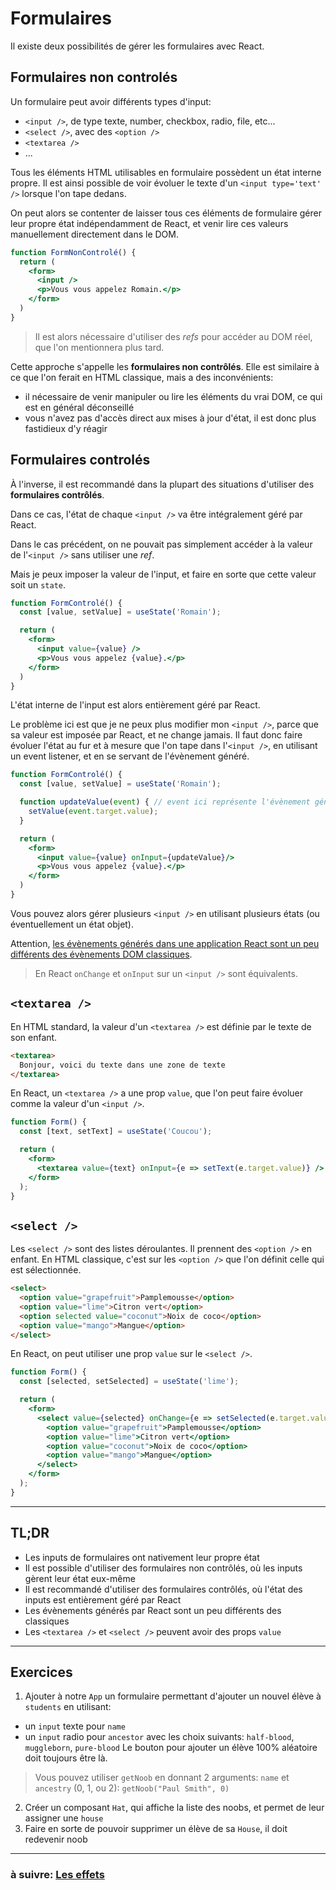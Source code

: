 # Formulaires

Il existe deux possibilités de gérer les formulaires avec React.

## Formulaires non controlés

Un formulaire peut avoir différents types d'input:
- `<input />`, de type texte, number, checkbox, radio, file, etc...
- `<select />`, avec des `<option />`
- `<textarea />`
- ...

Tous les éléments HTML utilisables en formulaire possèdent un état interne propre.
Il est ainsi possible de voir évoluer le texte d'un `<input type='text' />` lorsque l'on tape dedans.

On peut alors se contenter de laisser tous ces éléments de formulaire gérer leur propre état indépendamment de React, et venir lire ces valeurs manuellement directement dans le DOM.

```jsx
function FormNonControlé() {
  return (
    <form>
      <input />
      <p>Vous vous appelez Romain.</p>
    </form>
  )
}
```

> Il est alors nécessaire d'utiliser des *refs* pour accéder au DOM réel, que l'on mentionnera plus tard.

Cette approche s'appelle les **formulaires non contrôlés**. Elle est similaire à ce que l'on ferait en HTML classique, mais a des inconvénients:
- il nécessaire de venir manipuler ou lire les éléments du vrai DOM, ce qui est en général déconseillé
- vous n'avez pas d'accès direct aux mises à jour d'état, il est donc plus fastidieux d'y réagir

## Formulaires controlés

À l'inverse, il est recommandé dans la plupart des situations d'utiliser des **formulaires contrôlés**.

Dans ce cas, l'état de chaque `<input />` va être intégralement géré par React.

Dans le cas précédent, on ne pouvait pas simplement accéder à la valeur de l'`<input />` sans utiliser une *ref*.

Mais je peux imposer la valeur de l'input, et faire en sorte que cette valeur soit un `state`.

```jsx
function FormControlé() {
  const [value, setValue] = useState('Romain');

  return (
    <form>
      <input value={value} />
      <p>Vous vous appelez {value}.</p>
    </form>
  )
}
```

L'état interne de l'input est alors entièrement géré par React.

Le problème ici est que je ne peux plus modifier mon `<input />`, parce que sa valeur est imposée par React, et ne change jamais. Il faut donc faire évoluer l'état au fur et à mesure que l'on tape dans l'`<input />`, en utilisant un event listener, et en se servant de l'évènement généré.

```jsx
function FormControlé() {
  const [value, setValue] = useState('Romain');

  function updateValue(event) { // event ici représente l'évènement généré
    setValue(event.target.value);
  }

  return (
    <form>
      <input value={value} onInput={updateValue}/>
      <p>Vous vous appelez {value}.</p>
    </form>
  )
}
```

Vous pouvez alors gérer plusieurs `<input />` en utilisant plusieurs états (ou éventuellement un état objet).

Attention, [les évènements générés dans une application React sont un peu différents des évènements DOM classiques](https://fr.reactjs.org/docs/events.html).

> En React `onChange` et `onInput` sur un `<input />` sont équivalents.

## `<textarea />`

En HTML standard, la valeur d'un `<textarea />` est définie par le texte de son enfant.

```html
<textarea>
  Bonjour, voici du texte dans une zone de texte
</textarea>
```

En React, un `<textarea />` a une prop `value`, que l'on peut faire évoluer comme la valeur d'un `<input />`.

```jsx
function Form() {
  const [text, setText] = useState('Coucou');

  return (
    <form>
      <textarea value={text} onInput={e => setText(e.target.value)} />
    </form>
  );
}
```

## `<select />`

Les `<select />` sont des listes déroulantes. Il prennent des `<option />` en enfant. En HTML classique, c'est sur les `<option />` que l'on définit celle qui est sélectionnée.

```html
<select>
  <option value="grapefruit">Pamplemousse</option>
  <option value="lime">Citron vert</option>
  <option selected value="coconut">Noix de coco</option>
  <option value="mango">Mangue</option>
</select>
```

En React, on peut utiliser une prop `value` sur le `<select />`.

```jsx
function Form() {
  const [selected, setSelected] = useState('lime');

  return (
    <form>
      <select value={selected} onChange={e => setSelected(e.target.value)}>
        <option value="grapefruit">Pamplemousse</option>
        <option value="lime">Citron vert</option>
        <option value="coconut">Noix de coco</option>
        <option value="mango">Mangue</option>
      </select>
    </form>
  );
}
```

---

## TL;DR

- Les inputs de formulaires ont nativement leur propre état
- Il est possible d'utiliser des formulaires non contrôlés, où les inputs gèrent leur état eux-même
- Il est recommandé d'utiliser des formulaires contrôlés, où l'état des inputs est entièrement géré par React
- Les évènements générés par React sont un peu différents des classiques
- Les `<textarea />` et `<select />` peuvent avoir des props `value`

---

## Exercices


1. Ajouter à notre `App` un formulaire permettant d'ajouter un nouvel élève à `students` en utilisant:
  - un `input` texte pour `name`
  - un `input` radio pour `ancestor` avec les choix suivants: `half-blood`, `muggleborn`, `pure-blood`
Le bouton pour ajouter un élève 100% aléatoire doit toujours être là.

> Vous pouvez utiliser `getNoob` en donnant 2 arguments: `name` et `ancestry` (0, 1, ou 2): `getNoob("Paul Smith", 0)`

2. Créer un composant `Hat`, qui affiche la liste des noobs, et permet de leur assigner une `house`
3. Faire en sorte de pouvoir supprimer un élève de sa `House`, il doit redevenir noob

---

### à suivre: [Les effets](../4_effects/index.md)
